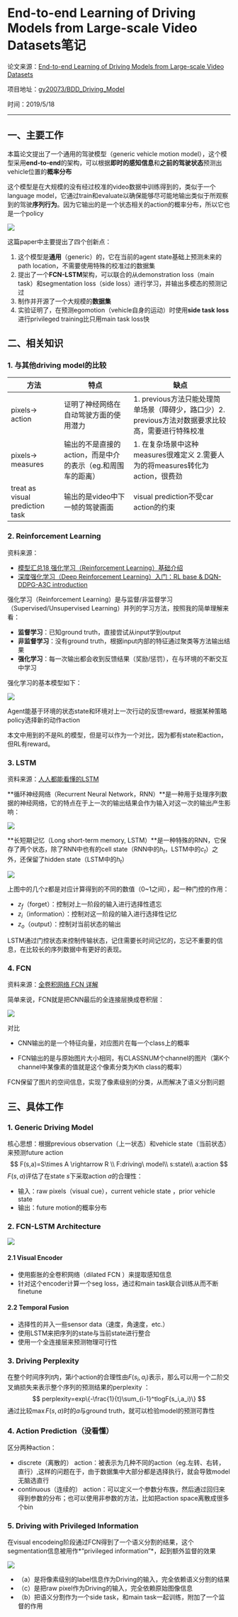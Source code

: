# End-to-end Learning of Driving Models from Large-scale Video Datasets笔记

论文来源：[End-to-end Learning of Driving Models from Large-scale Video Datasets](https://arxiv.org/pdf/1612.01079.pdf)

项目地址：[gy20073/BDD_Driving_Model](https://github.com/gy20073/BDD_Driving_Model/)

时间：2019/5/18

------

## 一、主要工作

本篇论文提出了一个通用的驾驶模型（generic vehicle motion model），这个模型采用**end-to-end**的架构，可以根据**即时的感知信息**和**之前的驾驶状态**预测出vehicle位置的**概率分布**

这个模型是在大规模的没有经过校准的video数据中训练得到的，类似于一个language model，它通过train和evaluate以确保能够尽可能地输出类似于所观察到的驾驶**序列行为**。因为它输出的是一个状态相关的action的概率分布，所以它也是一个policy

![](assets/16-1.png)

这篇paper中主要提出了四个创新点：

1. 这个模型是**通用**（generic）的，它在当前的agent state基础上预测未来的path location，不需要使用特殊的校准过的数据集
2. 提出了一个**FCN-LSTM**架构，可以联合的从demonstration loss（main task）和segmentation loss（side loss）进行学习，并输出多模态的预测记过
3. 制作并开源了一个大规模的**数据集**
4. 实验证明了，在预测egomotion（vehicle自身的运动）时使用**side task loss**进行privileged training比只用main task loss快



## 二、相关知识

### 1. 与其他driving model的比较

| 方法                            | 特点                                                        | 缺点                                                         |
| ------------------------------- | ----------------------------------------------------------- | ------------------------------------------------------------ |
| pixels-> action                 | 证明了神经网络在自动驾驶方面的使用潜力                      | 1. previous方法只能处理简单场景（障碍少，路口少）2. previous方法对数据要求比较高，需要进行特殊校准 |
| pixels-> measures               | 输出的不是直接的action，而是中介的表示（eg.和周围车的距离） | 1. 在复杂场景中这种measures很难定义 2.需要人为的将measures转化为action，很费劲 |
| treat as visual prediction task | 输出的是video中下一帧的驾驶画面                             | visual prediction不受car action的约束                        |

### 2. Reinforcement Learning

资料来源：

- [模型汇总18 强化学习（Reinforcement Learning）基础介绍](https://zhuanlan.zhihu.com/p/27860483)
- [深度强化学习（Deep Reinforcement Learning）入门：RL base & DQN-DDPG-A3C introduction](https://zhuanlan.zhihu.com/p/25239682)

强化学习（Reinforcement Learning）是与监督/非监督学习（Supervised/Unsupervised Learning）并列的学习方法，按照我的简单理解来看：

- **监督学习**：已知ground truth，直接尝试从input学到output
- **非监督学习**：没有ground truth，根据input内部的特征通过聚类等方法输出结果
- **强化学习**：每一次输出都会收到反馈结果（奖励/惩罚），在与环境的不断交互中学习

强化学习的基本模型如下：

![](assets/16-2.png)

Agent能基于环境的状态state和环境对上一次行动的反馈reward，根据某种策略policy选择新的动作action

本文中用到的不是RL的模型，但是可以作为一个对比，因为都有state和action，但RL有reward。

### 3. LSTM

资料来源：[人人都能看懂的LSTM](https://zhuanlan.zhihu.com/p/32085405)

**循环神经网络（Recurrent Neural Network，RNN）**是一种用于处理序列数据的神经网络，它的特点在于上一次的输出结果会作为输入对这一次的输出产生影响：

![](assets/16-3.png)

**长短期记忆（Long short-term memory, LSTM）**是一种特殊的RNN，它保存了两个状态，除了RNN中也有的cell state（RNN中的$h_t$，LSTM中的$c_t$）之外，还保留了hidden state（LSTM中的$h_t$）

![](assets/16-4.png)

上图中的几个z都是对应计算得到的不同的数值（0~1之间），起一种门控的作用：

- $z_f$（forget）：控制对上一阶段的输入进行选择性遗忘
- $z_i$（information）：控制对这一阶段的输入进行选择性记忆
- $z_o$（output）：控制对当前状态的输出

LSTM通过门控状态来控制传输状态，记住需要长时间记忆的，忘记不重要的信息，在比较长的序列数据中有更好的表现。

### 4. FCN

资料来源：[全卷积网络 FCN 详解](https://zhuanlan.zhihu.com/p/30195134)

简单来说，FCN就是把CNN最后的全连接层换成卷积层：

![](assets/16-5.png)

对比

- CNN输出的是一个特征向量，对应图片在每一个class上的概率

- FCN输出的是与原始图片大小相同，有CLASSNUM个channel的图片（第K个channel中某像素的值就是这个像素分类为Kth class的概率）

FCN保留了图片的空间信息，实现了像素级别的分类，从而解决了语义分割问题

## 三、具体工作

### 1. Generic Driving Model

核心思想：根据previous observation（上一状态）和vehicle state（当前状态）来预测future action
$$
F(s,a)=S\times A \rightarrow R \\
F:driving\ model\\
s:state\\
a:action
$$
$F(s,a)$评估了在state $s$下采取action $a$的合理性：

- 输入：raw pixels（visual cue），current vehicle state ，prior vehicle state
- 输出：future motion的概率分布

### 2. FCN-LSTM Architecture

![](assets/16-6.png)

#### 2.1 Visual Encoder

- 使用膨胀的全卷积网络（dilated FCN ）来提取感知信息
- 针对这个encoder计算一个seg loss，通过和main task联合训练从而不断finetune

#### 2.2 Temporal Fusion

- 选择性的并入一些sensor data（速度，角速度，etc.）
- 使用LSTM来把序列的state与当前state进行整合
- 使用一个全连接层来预测物理可行性

### 3. Driving Perplexity

在整个时间序列$t$内，第$i$个action的合理性由$F(s_i,a_i)$表示，那么可以用一个二阶交叉熵损失来表示整个序列的预测结果的perplexity ：
$$
perplexity=exp\{-\frac{1}{t}\sum_{i-1}^tlogF(s_i,a_i)\}
$$
通过比较$\max F(s,a)$时的$a$与ground truth，就可以检验model的预测可靠性

### 4. Action Prediction（没看懂）

区分两种action：

- discrete（离散的） action：被表示为几种不同的action（eg.左转、右转，直行）,这样的问题在于，由于数据集中大部分都是选择执行，就会导致model无脑选直行
- continuous（连续的） action：可以定义一个参数分布族，然后通过回归来得到参数的分布；也可以使用非参数的方法，比如把action space离散成很多个bin

### 5. Driving with Privileged Information

在visual encodeing阶段通过FCN得到了一个语义分割的结果，这个segmentation信息被用作*“privileged information”*，起到额外监督的效果

![](assets/16-7.png)

- （a）是将像素级别的label信息作为Driving的输入，完全依赖语义分割的结果
- （c）是把raw pixel作为Driving的输入，完全依赖原始图像信息
- （b）把语义分割作为一个side task，和main task一起训练，附加了一个监督的作用
